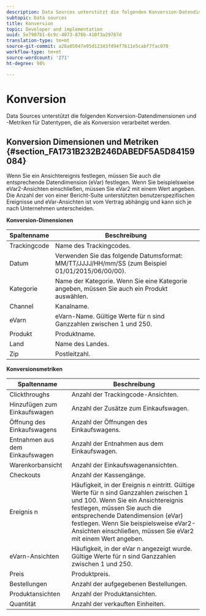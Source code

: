 ```yaml
---
description: Data Sources unterstützt die folgenden Konversion-Datendimensionen und -Metriken für Datentypen, die als Konversion verarbeitet werden.
subtopic: Data sources
title: Konversion
topic: Developer and implementation
uuid: 5e7907b1-6c9c-4073-876b-410f3a29767d
translation-type: tm+mt
source-git-commit: a28a05047e95d12343fd94f7b11e5cabf7fac070
workflow-type: tm+mt
source-wordcount: '271'
ht-degree: 98%

---
```



# Konversion

Data Sources unterstützt die folgenden Konversion-Datendimensionen und -Metriken für Datentypen, die als Konversion verarbeitet werden.

## Konversion Dimensionen und Metriken {#section_FA1731B232B246DABEDF5A5D84159084}

Wenn Sie ein Ansichtereignis festlegen, müssen Sie auch die entsprechende Datendimension (eVar) festlegen. Wenn Sie beispielsweise eVar2-Ansichten einschließen, müssen Sie eVar2 mit einem Wert angeben. Die Anzahl der von einer Bericht-Suite unterstützten benutzerspezifischen Ereignisse und eVar-Ansichten ist vom Vertrag abhängig und kann sich je nach Unternehmen unterscheiden.

<p class="head"> <b>Konversion-Dimensionen</b> </p>

| Spaltenname | Beschreibung |
|--- |--- |
| Trackingcode | Name des Trackingcodes. |
| Datum | Verwenden Sie das folgende Datumsformat: MM/TT/JJJJ/HH/mm/SS (zum Beispiel 01/01/2015/06/00/00). |
| Kategorie | Name der Kategorie.  Wenn Sie eine Kategorie angeben, müssen Sie auch ein Produkt auswählen. |
| Channel | Kanalname. |
| eVarn | eVarn-Name. Gültige Werte für n sind Ganzzahlen zwischen 1 und 250. |
| Produkt | Produktname. |
| Land | Name des Landes. |
| Zip | Postleitzahl. |

<p class="head"> <b>Konversionsmetriken</b> </p>

| Spaltenname | Beschreibung |
|--- |--- |
| Clickthroughs | Anzahl der Trackingcode-Ansichten. |
| Hinzufügen zum Einkaufswagen | Anzahl der Zusätze zum Einkaufswagen. |
| Öffnung des Einkaufswagens | Anzahl der Öffnungen des Einkaufswagens. |
| Entnahmen aus dem Einkaufswagen | Anzahl der Entnahmen aus dem Einkaufswagen. |
| Warenkorbansicht | Anzahl der Einkaufswagenansichten. |
| Checkouts | Anzahl der Kassengänge. |
| Ereignis n | Häufigkeit, in der Ereignis n eintritt. Gültige Werte für n sind Ganzzahlen zwischen 1 und 100.  Wenn Sie ein Ansichtereignis festlegen, müssen Sie auch die entsprechende Datendimension (eVar) festlegen. Wenn Sie beispielsweise eVar2-Ansichten einschließen, müssen Sie eVar2 mit einem Wert angeben. |
| eVarn-Ansichten | Häufigkeit, in der eVar n angezeigt wurde. Gültige Werte für n sind Ganzzahlen zwischen 1 und 250. |
| Preis | Produktpreis. |
| Bestellungen | Anzahl der aufgegebenen Bestellungen. |
| Produktansichten | Anzahl der Produktansichten. |
| Quantität | Anzahl der verkauften Einheiten. |
